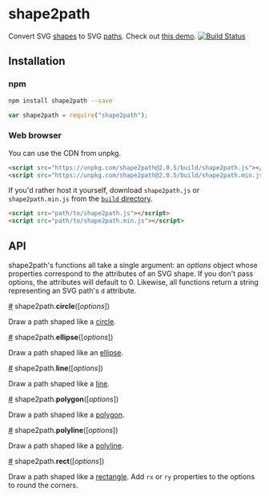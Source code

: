# shape2path
Convert SVG [shapes](https://developer.mozilla.org/en-US/docs/Web/SVG/Element#Basic_shapes) to SVG [paths](https://developer.mozilla.org/en-US/docs/Web/SVG/Element/path). Check out [this demo](https://bl.ocks.org/HarryStevens/944fc151f210ddf6bd6ebaeda12c3d05). [![Build Status](https://travis-ci.org/HarryStevens/shape2path.svg?branch=master)](https://travis-ci.org/HarryStevens/shape2path)

## Installation
### npm
```bash
npm install shape2path --save
```
```js
var shape2path = require("shape2path");
```

### Web browser
You can use the CDN from unpkg.
```html
<script src="https://unpkg.com/shape2path@2.0.5/build/shape2path.js"></script>
<script src="https://unpkg.com/shape2path@2.0.5/build/shape2path.min.js"></script>
```
If you'd rather host it yourself, download `shape2path.js` or `shape2path.min.js` from the [`build` directory](https://github.com/HarryStevens/shape2path/tree/master/build).
```html
<script src="path/to/shape2path.js"></script>
<script src="path/to/shape2path.min.js"></script>
```

## API
shape2path's functions all take a single argument: an <em>options</em> object whose properties correspond to the attributes of an SVG shape. If you don't pass options, the attributes will default to 0. Likewise, all functions return a string representing an SVG path's `d` attribute.

<a name="circle" href="#circle">#</a> shape2path.<b>circle</b>([<em>options</em>])

Draw a path shaped like a [circle](https://developer.mozilla.org/en-US/docs/Web/SVG/Element/circle).

<a name="ellipse" href="#ellipse">#</a> shape2path.<b>ellipse</b>([<em>options</em>])

Draw a path shaped like an [ellipse](https://developer.mozilla.org/en-US/docs/Web/SVG/Element/ellipse).

<a name="line" href="#line">#</a> shape2path.<b>line</b>([<em>options</em>])

Draw a path shaped like a [line](https://developer.mozilla.org/en-US/docs/Web/SVG/Element/line).

<a name="polygon" href="#polygon">#</a> shape2path.<b>polygon</b>([<em>options</em>])

Draw a path shaped like a [polygon](https://developer.mozilla.org/en-US/docs/Web/SVG/Element/polygon).

<a name="polyline" href="#polyline">#</a> shape2path.<b>polyline</b>([<em>options</em>])

Draw a path shaped like a [polyline](https://developer.mozilla.org/en-US/docs/Web/SVG/Element/polyline).

<a name="rect" href="#rect">#</a> shape2path.<b>rect</b>([<em>options</em>])

Draw a path shaped like a [rectangle](https://developer.mozilla.org/en-US/docs/Web/SVG/Element/rect). Add `rx` or `ry` properties to the options to round the corners.